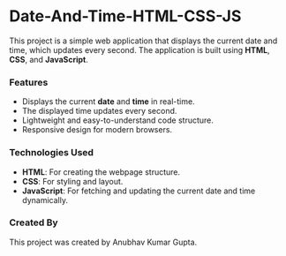 # Date-And-Time-HTML-CSS-JS

This project is a simple web application that displays the current date and time, which updates every second. The application is built using **HTML**, **CSS**, and **JavaScript**.

### Features
- Displays the current **date** and **time** in real-time.
- The displayed time updates every second.
- Lightweight and easy-to-understand code structure.
- Responsive design for modern browsers.

### Technologies Used
- **HTML**: For creating the webpage structure.
- **CSS**: For styling and layout.
- **JavaScript**: For fetching and updating the current date and time dynamically.

### Created By

This project was created by Anubhav Kumar Gupta.
